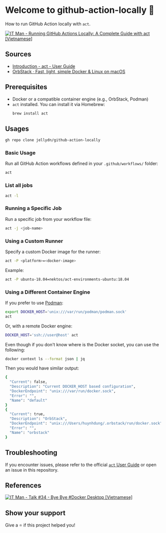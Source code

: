 # Welcome to github-action-locally 👋

How to run GitHub Action locally with `act`.

[![IT Man - Running GitHub Actions Locally: A Complete Guide with act [Vietnamese]](https://i.ytimg.com/vi/nklNK13G7u4/hqdefault.jpg)](https://www.youtube.com/watch?v=nklNK13G7u4)

## Sources

- [Introduction - act - User Guide](https://nektosact.com/introduction.html)
- [OrbStack · Fast, light, simple Docker & Linux on macOS](https://orbstack.dev/)

## Prerequisites

- Docker or a compatible container engine (e.g., OrbStack, Podman)
- `act` installed. You can install it via Homebrew:
  ```bash
  brew install act
  ```

## Usages

```sh
gh repo clone jellydn/github-action-locally
```

### Basic Usage

Run all GitHub Action workflows defined in your `.github/workflows/` folder:

```bash
act
```

### List all jobs

```bash
act -l
```

### Running a Specific Job

Run a specific job from your workflow file:

```bash
act -j <job-name>
```

### Using a Custom Runner

Specify a custom Docker image for the runner:

```bash
act -P <platform>=<docker-image>
```

Example:

```bash
act -P ubuntu-18.04=nektos/act-environments-ubuntu:18.04
```

### Using a Different Container Engine

If you prefer to use [Podman](https://podman-desktop.io/):

```bash
export DOCKER_HOST='unix:///var/run/podman/podman.sock'
act
```

Or, with a remote Docker engine:

```bash
DOCKER_HOST='ssh://user@host' act
```

Even though if you don't know where is the Docker socket, you can use the following:

```bash
docker context ls --format json | jq
```

Then you would have similar output:
```bash
{
  "Current": false,
  "Description": "Current DOCKER_HOST based configuration",
  "DockerEndpoint": "unix:///var/run/docker.sock",
  "Error": "",
  "Name": "default"
}
{
  "Current": true,
  "Description": "OrbStack",
  "DockerEndpoint": "unix:///Users/huynhdung/.orbstack/run/docker.sock",
  "Error": "",
  "Name": "orbstack"
}
```

## Troubleshooting

If you encounter issues, please refer to the official [`act` User Guide](https://nektosact.com/introduction.html) or open an issue in this repository.

## References

[![IT Man - Talk #34 - Bye Bye #Docker Desktop [Vietnamese]](https://i.ytimg.com/vi/llThjxFb7KU/mqdefault.jpg)](https://www.youtube.com/watch?v=llThjxFb7KU)


## Show your support

Give a ⭐️ if this project helped you!

